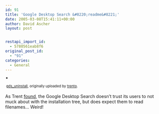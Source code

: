 ```yaml
---
id: 91
title: 'Google Desktop Search &#8220;readme&#8221;'
date: 2005-03-08T15:41:11+00:00
author: David Ascher
layout: post


restapi_import_id:
  - 5780561eab8f6
original_post_id:
  - "91"
categories:
  - General
---
```

<div class="flickr-frame" style="text-align:left;padding:3px;">
  <a href="http://www.flickr.com/photos/trento/6137337/" title="photo sharing"><img src="http://photos3.flickr.com/6137337_453344f32c.jpg" style="border:solid 2px #000000;" alt="" /></a><br /> <br /> <span class="flickr-caption" style="font-size:.8em;margin-top:0;"><a href="http://www.flickr.com/photos/trento/6137337/">gds_uninstall</a>, originally uploaded by <a href="http://www.flickr.com/people/trento/">trento</a>.</span>
</div>

<p class="flickr-yourcomment">
  As Trent <a href="http://trentm.com/blog/?p=9">found</a>, the Google Desktop Search doesn&#8217;t trust its users to not muck about with the installation tree, but does expect them to read filenames&#8230; Weird!
</p>
